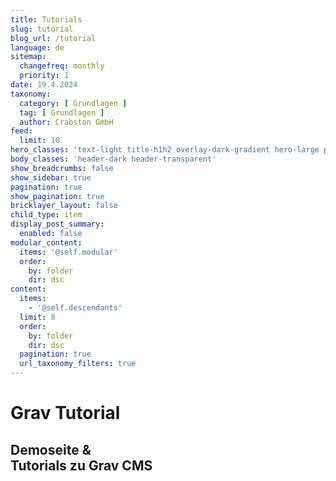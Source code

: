 ```yaml
---
title: Tutorials
slug: tutorial
blog_url: /tutorial
language: de
sitemap:
  changefreq: monthly
  priority: 1
date: 19.4.2024
taxonomy:
  category: [ Grundlagen ]
  tag: [ Grundlagen ]
  author: Crabston GmbH
feed:
  limit: 10
hero_classes: 'text-light title-h1h2 overlay-dark-gradient hero-large parallax'
body_classes: 'header-dark header-transparent'
show_breadcrumbs: false
show_sidebar: true
pagination: true
show_pagination: true
bricklayer_layout: false
child_type: item
display_post_summary:
  enabled: false
modular_content:
  items: '@self.modular'
  order:
    by: folder
    dir: dsc
content:
  items:
    - '@self.descendants'
  limit: 8
  order:
    by: folder
    dir: dsc
  pagination: true
  url_taxonomy_filters: true
---
```


# Grav Tutorial
## Demoseite & <br> Tutorials zu Grav CMS
